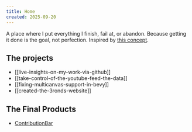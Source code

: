 ```yaml
---
title: Home
created: 2025-09-20
---
```


A place where I put everything I finish, fail at, or abandon. Because getting it done is the goal, not perfection. Inspired by [this concept](https://www.youtube.com/watch?v=bJQj1uKtnus).

## The projects

- [[live-insights-on-my-work-via-github]]
- [[take-control-of-the-youtube-feed-the-data]]
- [[fixing-multicanvas-support-in-bevy]]
- [[created-the-3ronds-website]]

## The Final Products

- [ContributionBar](https://github.com/chamaloriz/contribution-bar)